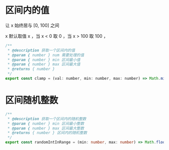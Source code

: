 # 区间内的值

让 x 始终居与 [0, 100] 之间

x 默认取值 x ，当 x < 0 取 0 ，当 x > 100 取 100 ，

```javascript
/**
 * @description 获取一个区间内的值
 * @param { number } num 需要处理的值
 * @param { number } min 区间最小值
 * @param { number } max 区间最大值
 * @returns { number }
 */
export const clamp = (val: number, min: number, max: number) => Math.min(Math.max(val, min), max)
```



# 区间随机整数

```typescript
/**
 * @description 获取一个区间内的随机整数
 * @param { number } min 区间最小整数
 * @param { number } max 区间最大整数
 * @returns { number } 区间内的随机整数
 */
export const randomIntInRange = (min: number, max: number) => Math.floor(Math.random() * (max - min + 1) + min)
```

